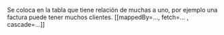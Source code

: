 Se coloca en la tabla que tiene relación de muchas a uno, por ejemplo una factura puede tener muchos clientes.
[[mappedBy=..., fetch=... , cascade=...]]